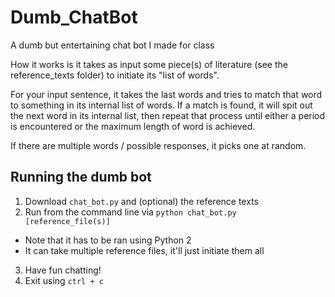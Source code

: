 # Dumb_ChatBot
A dumb but entertaining chat bot I made for class

How it works is it takes as input some piece(s) of literature (see the reference_texts folder) to initiate its "list of words".

For your input sentence, it takes the last words and tries to match that word to something in its internal list of words. If a match is found, it will spit out the next word in its internal list, then repeat that process until either a period is encountered or the maximum length of word is achieved.

If there are multiple words / possible responses, it picks one at random.

## Running the dumb bot
1. Download `chat_bot.py` and (optional) the reference texts
2. Run from the command line via `python chat_bot.py [reference_file(s)]`
  - Note that it has to be ran using Python 2
  - It can take multiple reference files, it'll just initiate them all
3. Have fun chatting!
4. Exit using `ctrl + c`
